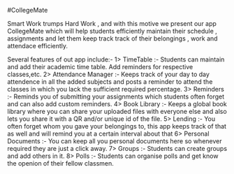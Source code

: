 #CollegeMate

Smart Work trumps Hard Work , and with this motive we present our app CollegeMate which will help students efficiently maintain their schedule , assignments and let them keep track track of their
belongings , work and attendace efficiently.

Several features of out app include:-
1> TimeTable :- Students can maintain and add their academic time table. Add reminders for respective classes,etc.
2> Attendance Manager :- Keeps track of your day to day attendence in all the added subjects and posts a reminder to attend the classes in which you lack the sufficient required percentage.
3> Reminders :- Reminds you of submitting your assignments which students often forget and can also add custom reminders.
4> Book Library :- Keeps a global book library where you can share your uploaded files with everyone else and also lets you share it with a QR and/or unique id of the file.
5> Lending :- You often forget whom you gave your belongings to, this app keeps track of that as well and will remind you at a certain interval about that
6> Personal Documents :- You can keep all you personal documents here so whenever required they are just a click away.
7> Groups :- Students can create groups and add others in it.
8> Polls :- Students can organise polls and get know the openion of their fellow classmen.
